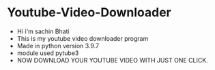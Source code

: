 #  Youtube-Video-Downloader

-  Hi i'm sachin Bhati 
-  This is my youtube video downloader program
-  Made in python version 3.9.7
-  module used pytube3
-  NOW DOWNLOAD YOUR YOUTUBE VIDEO WITH JUST ONE CLICK.
